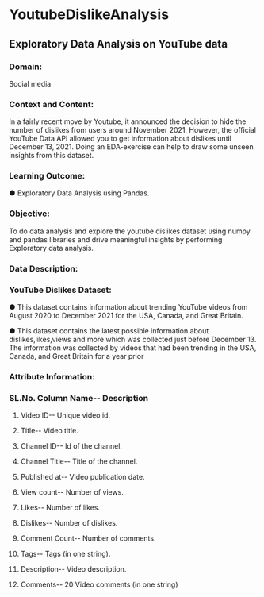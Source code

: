 # YoutubeDislikeAnalysis

<h2>Exploratory Data Analysis on YouTube data</h2>

<h3>Domain:</h3> Social media

<h3>Context and Content:</h3> In a fairly recent move by Youtube, it announced the decision to hide the number of dislikes from users around November 2021. However, the official YouTube Data API allowed you to get information about dislikes until December 13, 2021. Doing an EDA-exercise can help to draw some unseen insights from this dataset.

<h3>Learning Outcome:</h3>

● Exploratory Data Analysis using Pandas.

<h3>Objective:</h3>

To do data analysis and explore the youtube dislikes dataset using numpy and pandas libraries and drive meaningful insights by performing Exploratory data analysis.

<h3>Data Description:</h3>

<h3>YouTube Dislikes Dataset:</h3>

● This dataset contains information about trending YouTube videos from August 2020 to December 2021 for the USA, Canada, and Great Britain.

● This dataset contains the latest possible information about dislikes,likes,views and more which was collected just before December 13. The information was collected by videos that had been trending in the USA, Canada, and Great Britain for a year prior

<h3>Attribute Information:</h3>

<h3>SL.No. Column Name-- Description</h3>

1. Video ID-- Unique video id.

2. Title-- Video title.

3. Channel ID-- Id of the channel.

4. Channel Title-- Title of the channel.

5. Published at-- Video publication date.

6. View count-- Number of views.

7. Likes-- Number of likes.

8. Dislikes-- Number of dislikes.

9. Comment Count-- Number of comments.

10. Tags-- Tags (in one string).

11. Description-- Video description.

12. Comments-- 20 Video comments (in one string)
